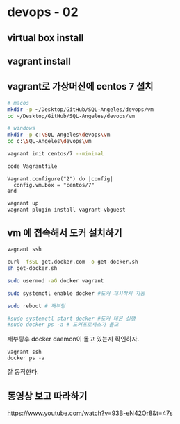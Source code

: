 # devops - 02

## virtual box install

## vagrant install 

## vagrant로 가상머신에 centos 7 설치
```bash
# macos
mkdir -p ~/Desktop/GitHub/SQL-Angeles/devops/vm
cd ~/Desktop/GitHub/SQL-Angeles/devops/vm

# windows
mkdir -p c:\SQL-Angeles\devops\vm
cd c:\SQL-Angeles\devops\vm

vagrant init centos/7 --minimal

code Vagrantfile
```

```
Vagrant.configure("2") do |config|
  config.vm.box = "centos/7"
end
```

```bash
vagrant up
vagrant plugin install vagrant-vbguest
```

## vm 에 접속해서 도커 설치하기

```bash
vagrant ssh 

curl -fsSL get.docker.com -o get-docker.sh
sh get-docker.sh

sudo usermod -aG docker vagrant

sudo systemctl enable docker #도커 재시작시 자동 

sudo reboot # 재부팅

#sudo systemctl start docker #도커 데몬 실행
#sudo docker ps -a # 도커프로세스가 돌고 
```

재부팅후 docker daemon이 돌고 있는지 확인하자.

```
vagrant ssh 
docker ps -a 
```

잘 동작한다.

## 동영상 보고 따라하기

https://www.youtube.com/watch?v=93B-eN42Or8&t=47s


